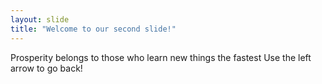 ```yaml
---
layout: slide
title: "Welcome to our second slide!"
---
```

Prosperity belongs to those who learn new things the fastest
Use the left arrow to go back!
